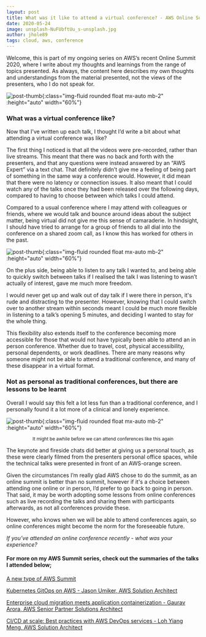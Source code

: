 ```yaml
---
layout: post
title: What was it like to attend a virtual conference? - AWS Online Summit Series
date: 2020-05-24
image: unsplash-NuFUbftUu_s-unsplash.jpg
author: jhole89
tags: cloud, aws, conference
---
```


Welcome, this is part of my ongoing series on AWS’s recent Online Summit 2020, where I write about my thoughts and learnings from the range of topics presented. As always, the content here describes my own thoughts and understandings from the material presented, not the views of the presenters, who I do not speak for.

![post-thumb]({{site.baseurl}}/assets/images/blog/unsplash-NuFUbftUu_s-unsplash.jpg){:class="img-fluid rounded float mx-auto mb-2" :height="auto" width="60%"}

### What was a virtual conference like?

Now that I’ve written up each talk, I thought I’d write a bit about what attending a virtual conference was like?

The first thing I noticed is that all the videos were pre-recorded, rather than live streams.
This meant that there was no back and forth with the presenters, and that any questions were instead answered
by an “AWS Expert” via a text chat. That definitely didn’t give me a feeling of being part of something in
the same way a conference would. However, it did mean that there were no latency or connection issues.
It also meant that I could watch any of the talks once they had been released over the following days,
compared to having to choose between which talks I could attend.

Compared to a usual conference where I may attend with colleagues or friends, where we would talk and bounce around
ideas about the subject matter, being virtual did not give me this sense of camaraderie.
In hindsight, I should have tried to arrange for a group of friends to all dial into the conference on a shared zoom call,
as I know this has worked for others in the past.

![post-thumb]({{site.baseurl}}/assets/images/blog/tyler-callahan-e_RpjNyMgEM-unsplash.jpg){:class="img-fluid rounded float mx-auto mb-2" :height="auto" width="60%"}

On the plus side, being able to listen to any talk I wanted to, and being able to quickly switch between talks
if I realised the talk I was listening to wasn’t actually of interest, gave me much more freedom.

I would never get up and walk out of day talk if I were there in person, it's rude and distracting to the presenter.
However, knowing that I could switch over to another stream within seconds meant I could be much more flexible in listening
to a talk’s opening 5 minutes, and deciding I wanted to stay for the whole thing.

This flexibility also extends itself to the conference becoming more accessible for those that would not have typically
been able to attend an in person conference. Whether due to travel, cost, physical accessibility, personal dependents,
or work deadlines. There are many reasons why someone might not be able to attend a traditional conference, and many
of these disappear in a virtual format.

### Not as personal as traditional conferences, but there are lessons to be learnt

Overall I would say this felt a lot less fun than a traditional conference, and I personally found it a lot more of a clinical
and lonely experience.

![post-thumb]({{site.baseurl}}/assets/images/blog/samuel-pereira-uf2nnANWa8Q-unsplash.jpg){:class="img-fluid rounded float mx-auto mb-2" :height="auto" width="60%"}

<center><sup>It might be awhile before we can attend conferences like this again</sup></center>

The keynote and fireside chats did better at giving us a personal touch, as these were clearly filmed from the presenters
personal office spaces, while the technical talks were presented in front of an AWS-orange screen.

Given the circumstances I’m really glad AWS chose to do the summit, as an online summit is better than no summit,
however if it's a choice between attending one online or in person, I’d prefer to go back to going in person.
That said, it may be worth adopting some lessons from online conferences such as live recording the talks and sharing
them with participants afterwards, as not all conferences provide these.

However, who knows when we will be able to attend conferences again, so online conferences might become the norm for the
foreseeable future.

_If you’ve attended an online conference recently - what was your experience?_

#### For more on my AWS Summit series, check out the summaries of the talks I attended below;

[A new type of AWS Summit](https://manta-innovations.co.uk/2020/05/19/intro-AWS-summit-online/)

[Kubernetes GitOps on AWS -
Jason Umiker, AWS Solution Architect]({{site.baseurl}}/2020/05/20/aws-meets-gitops/)

[Enterprise cloud migration meets application containerization -
Gaurav Arora, AWS Senior Partner Solutions Architect]({{site.baseurl}}/2020/05/21/enterprise-containerization/)

[CI/CD at scale: Best practices with AWS DevOps services -
Loh Yiang Meng, AWS Solution Architect]({{site.baseurl}}/2020/05/22/cicd-at-scale/)
